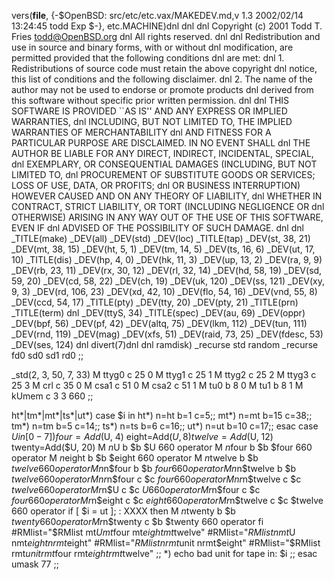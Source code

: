 vers(__file__,
	{-$OpenBSD: src/etc/etc.vax/MAKEDEV.md,v 1.3 2002/02/14 13:24:45 todd Exp $-},
etc.MACHINE)dnl
dnl
dnl Copyright (c) 2001 Todd T. Fries <todd@OpenBSD.org>
dnl All rights reserved.
dnl
dnl Redistribution and use in source and binary forms, with or without
dnl modification, are permitted provided that the following conditions
dnl are met:
dnl 1. Redistributions of source code must retain the above copyright
dnl    notice, this list of conditions and the following disclaimer.
dnl 2. The name of the author may not be used to endorse or promote products
dnl    derived from this software without specific prior written permission.
dnl
dnl THIS SOFTWARE IS PROVIDED ``AS IS'' AND ANY EXPRESS OR IMPLIED WARRANTIES,
dnl INCLUDING, BUT NOT LIMITED TO, THE IMPLIED WARRANTIES OF MERCHANTABILITY
dnl AND FITNESS FOR A PARTICULAR PURPOSE ARE DISCLAIMED.  IN NO EVENT SHALL
dnl THE AUTHOR BE LIABLE FOR ANY DIRECT, INDIRECT, INCIDENTAL, SPECIAL,
dnl EXEMPLARY, OR CONSEQUENTIAL DAMAGES (INCLUDING, BUT NOT LIMITED TO,
dnl PROCUREMENT OF SUBSTITUTE GOODS OR SERVICES; LOSS OF USE, DATA, OR PROFITS;
dnl OR BUSINESS INTERRUPTION) HOWEVER CAUSED AND ON ANY THEORY OF LIABILITY,
dnl WHETHER IN CONTRACT, STRICT LIABILITY, OR TORT (INCLUDING NEGLIGENCE OR
dnl OTHERWISE) ARISING IN ANY WAY OUT OF THE USE OF THIS SOFTWARE, EVEN IF
dnl ADVISED OF THE POSSIBILITY OF SUCH DAMAGE.
dnl
dnl
_TITLE(make)
_DEV(all)
_DEV(std)
_DEV(loc)
_TITLE(tap)
_DEV(st, 38, 21)
_DEV(mt, 38, 15)
_DEV(ht, 5, 1)
_DEV(tm, 14, 5)
_DEV(ts, 16, 6)
_DEV(ut, 17, 10)
_TITLE(dis)
_DEV(hp, 4, 0)
_DEV(hk, 11, 3)
_DEV(up, 13, 2)
_DEV(ra, 9, 9)
_DEV(rb, 23, 11)
_DEV(rx, 30, 12)
_DEV(rl, 32, 14)
_DEV(hd, 58, 19)
_DEV(sd, 59, 20)
_DEV(cd, 58, 22)
_DEV(ch, 19)
_DEV(uk, 120)
_DEV(ss, 121)
_DEV(xy, 9, 3)
_DEV(rd, 106, 23)
_DEV(xd, 42, 10)
_DEV(flo, 54, 16)
_DEV(vnd, 55, 8)
_DEV(ccd, 54, 17)
_TITLE(pty)
_DEV(tty, 20)
_DEV(pty, 21)
_TITLE(prn)
_TITLE(term)
dnl _DEV(ttyS, 34)
_TITLE(spec)
_DEV(au, 69)
_DEV(oppr)
_DEV(bpf, 56)
_DEV(pf, 42)
_DEV(altq, 75)
_DEV(lkm, 112)
_DEV(tun, 111)
_DEV(rnd, 119)
_DEV(mag)
_DEV(xfs, 51)
_DEV(raid, 73, 25)
_DEV(fdesc, 53)
_DEV(ses, 124)
dnl
divert(7)dnl
dnl
ramdisk)
	_recurse std random
	_recurse fd0 sd0 sd1 rd0
	;;

_std(2, 3, 50, 7, 33)
	M ttyg0		c 25 0
	M ttyg1		c 25 1
	M ttyg2		c 25 2
	M ttyg3		c 25 3
	M crl		c 35 0
	M csa1		c 51 0
	M csa2		c 51 1
	M tu0		b 8 0
	M tu1		b 8 1
	M kUmem		c 3 3 660
	;;

ht*|tm*|mt*|ts*|ut*)
	case $i in
	ht*) n=ht b=1 c=5;;
	mt*) n=mt b=15 c=38;;
	tm*) n=tm b=5 c=14;;
	ts*) n=ts b=6 c=16;;
	ut*) n=ut b=10 c=17;;
	esac
	case $U in
	[0-7])
		four=Add($U, 4) eight=Add($U, 8)
		twelve=Add($U, 12) twenty=Add($U, 20)
		M $n$U		b $b $U	660 operator
		M $n$four	b $b $four	660 operator
		M $n$eight	b $b $eight	660 operator
		M $n$twelve	b $b $twelve	660 operator
		M n$n$four	b $b $four	660 operator
		M n$n$twelve	b $b $twelve	660 operator
		M nr$n$four	c $c $four	660 operator
		M nr$n$twelve	c $c $twelve	660 operator
		M r$n$U		c $c $U		660 operator
		M r$n$four	c $c $four	660 operator
		M r$n$eight	c $c $eight	660 operator
		M r$n$twelve	c $c $twelve	660 operator
		if [ $i = ut ]; : XXXX
		then
			M $n$twenty	b $b $twenty 660 operator
			M r$n$twenty	c $b $twenty 660 operator
		fi
		#RMlist="$RMlist mt$U mt$four mt$eight mt$twelve"
		#RMlist="$RMlist nmt$U nmt$eight nrmt$eight"
		#RMlist="$RMlist nrmt$unit nrmt$eight"
		#RMlist="$RMlist rmt$unit rmt$four rmt$eight rmt$twelve"
		;;
	*)
		echo bad unit for tape in: $i
		;;
	esac
	umask 77
	;;
